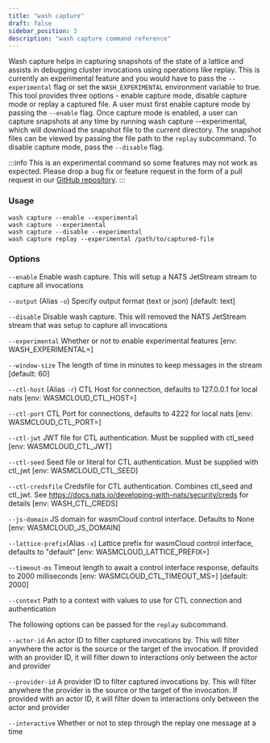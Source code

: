 ```yaml
---
title: "wash capture"
draft: false
sidebar_position: 3
description: "wash capture command reference"
--- 
```


Wash capture helps in capturing snapshots of the state of a lattice and assists in debugging cluster invocations using operations like replay. This is currently an experimental feature and you would have to pass the `--experimental` flag or set the `WASH_EXPERIMENTAL` environment variable to true. This tool provides three options - enable capture mode, disable capture mode or replay a captured file. A user must first enable capture mode by passing the `--enable` flag. Once capture mode is enabled, a user can capture snapshots at any time by running wash capture --experimental, which will download the snapshot file to the current directory. The snapshot files can be viewed by passing the file path to the `replay` subcommand. To disable capture mode, pass the `--disable` flag. 

:::info
This is an experimental command so some features may not work as expected. Please drop a bug fix or feature request in the form of a pull request in our [GitHub repository](https://github.com/wasmCloud/wasmCloud).
:::

### Usage
```
wash capture --enable --experimental
wash capture --experimental
wash capture --disable --experimental
wash capture replay --experimental /path/to/captured-file
```

### Options

`--enable` Enable wash capture. This will setup a NATS JetStream stream to capture all invocations

`--output` (Alias `-o`) Specify output format (text or json) [default: text]

`--disable` Disable wash capture. This will removed the NATS JetStream stream that was setup to capture all invocations

`--experimental` Whether or not to enable experimental features [env: WASH_EXPERIMENTAL=]

`--window-size` The length of time in minutes to keep messages in the stream [default: 60]

`--ctl-host` (Alias `-r`) CTL Host for connection, defaults to 127.0.0.1 for local nats [env: WASMCLOUD_CTL_HOST=]

`--ctl-port` CTL Port for connections, defaults to 4222 for local nats [env: WASMCLOUD_CTL_PORT=]

`--ctl-jwt` JWT file for CTL authentication. Must be supplied with ctl_seed [env: WASMCLOUD_CTL_JWT]

`--ctl-seed` Seed file or literal for CTL authentication. Must be supplied with ctl_jwt [env: WASMCLOUD_CTL_SEED]

`--ctl-credsfile` Credsfile for CTL authentication. Combines ctl_seed and ctl_jwt. See https://docs.nats.io/developing-with-nats/security/creds for details [env: WASH_CTL_CREDS]

`--js-domain` JS domain for wasmCloud control interface. Defaults to None [env: WASMCLOUD_JS_DOMAIN]

`--lattice-prefix`(Alias `-x`) Lattice prefix for wasmCloud control interface, defaults to "default" [env: WASMCLOUD_LATTICE_PREFIX=]

`--timeout-ms` Timeout length to await a control interface response, defaults to 2000 milliseconds [env: WASMCLOUD_CTL_TIMEOUT_MS=] [default: 2000]

`--context` Path to a context with values to use for CTL connection and authentication


The following options can be passed for the `replay` subcommand.

`--actor-id` An actor ID to filter captured invocations by. This will filter anywhere the actor is the source or the target of the invocation. If provided with an provider ID, it will filter down to interactions only between the actor and provider

`--provider-id` A provider ID to filter captured invocations by. This will filter anywhere the provider is the source or the target of the invocation. If provided with an actor ID, it will filter down to interactions only between the actor and provider

`--interactive` Whether or not to step through the replay one message at a time